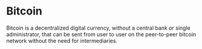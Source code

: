 # Bitcoin
Bitcoin is a decentralized digital currency, without a central bank or single administrator, that can be sent from user to user on the peer-to-peer bitcoin network without the need for intermediaries.